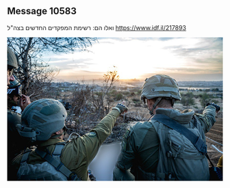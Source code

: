 ## Message 10583

ואלו הם:
רשימת המפקדים החדשים בצה"ל
https://www.idf.il/217893

![Photo](./10583/10583_photo.jpg)
